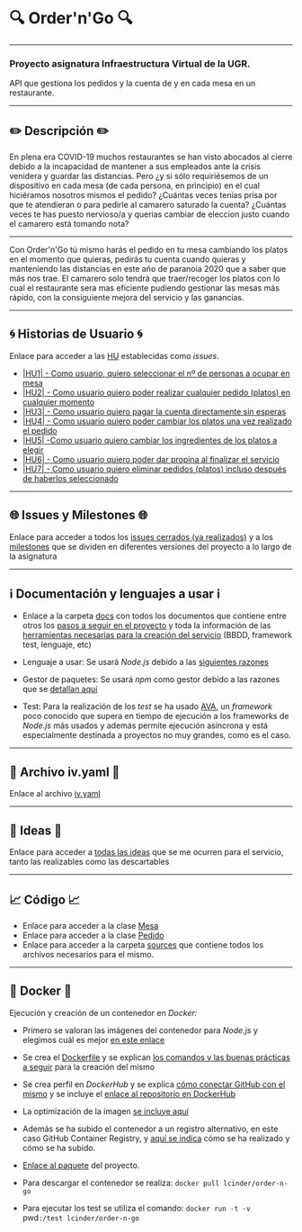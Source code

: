 # :mag: Order'n'Go :mag:
---
### Proyecto asignatura Infraestructura Virtual de la UGR.

API que gestiona los pedidos y la cuenta de y en cada mesa en un restaurante.

***

## :pencil2: Descripción :pencil2:

En plena era COVID-19 muchos restaurantes se han visto abocados al cierre debido a la incapacidad de mantener a sus empleados ante la crisis venidera y guardar las distancias.
Pero ¿y si sólo requiriésemos de un dispositivo en cada mesa (de cada persona, en principio) en el cual hiciéramos nosotros mismos el pedido?
¿Cuántas veces tenias prisa por que te atendieran o para pedirle al camarero saturado la cuenta?
¿Cuántas veces te has puesto nervioso/a y querias cambiar de eleccion justo cuando el camarero está tomando nota?

---

Con Order'n'Go tú mismo harás el pedido en tu mesa cambiando los platos en el momento que quieras, pedirás tu cuenta cuando quieras y manteniendo las distancias en este año de paranoia 2020 que a saber que más nos trae. El camarero solo tendrá que traer/recoger los platos con lo cual el restaurante sera mas eficiente pudiendo gestionar las mesas más rápido, con la consiguiente mejora del servicio y las ganancias.

---


## :cyclone: Historias de Usuario :cyclone:

Enlace para acceder a las [HU](https://github.com/LCinder/Order-n-Go/issues) establecidas como *issues*.
- [|HU1| - Como usuario, quiero seleccionar el nº de personas a ocupar en mesa ](https://github.com/LCinder/Order-n-Go/issues/1)
- [|HU2| - Como usuario quiero poder realizar cualquier pedido (platos) en cualquier momento](https://github.com/LCinder/Order-n-Go/issues/2)
- [|HU3| - Como usuario quiero pagar la cuenta directamente sin esperas ](https://github.com/LCinder/Order-n-Go/issues/3)
- [|HU4| - Como usuario quiero poder cambiar los platos una vez realizado el pedido](https://github.com/LCinder/Order-n-Go/issues/4)
- [|HU5| -Como usuario quiero cambiar los ingredientes de los platos a elegir](https://github.com/LCinder/Order-n-Go/issues/26)
- [|HU6| - Como usuario quiero poder dar propina al finalizar el servicio](https://github.com/LCinder/Order-n-Go/issues/27)
- [|HU7| - Como usuario quiero eliminar pedidos (platos) incluso después de haberlos seleccionado](https://github.com/LCinder/Order-n-Go/issues/28)

---

## :globe_with_meridians: Issues y Milestones :globe_with_meridians:

Enlace para acceder a todos los [issues cerrados (ya realizados)](https://github.com/LCinder/Order-n-Go/issues?q=is%3Aissue+is%3Aclosed) y a los [milestones](https://github.com/LCinder/Order-n-Go/milestones) que se dividen en diferentes versiones del proyecto a lo largo de la asignatura

---

## :information_source: Documentación y lenguajes a usar :information_source:

- Enlace a la carpeta [docs](https://github.com/LCinder/Order-n-Go/tree/master/docs) con todos los documentos que contiene entre otros los [pasos a seguir en el proyecto](https://github.com/LCinder/Order-n-Go/blob/master/docs/stepsProyecto.md) y toda la información de las [herramientas necesarias para la creación del servicio](https://github.com/LCinder/Order-n-Go/blob/master/docs/elaboracionProyecto.md) (BBDD, framework test, lenguaje, etc)

- Lenguaje a usar: Se usará *Node.js* debido a las [siguientes razones](https://github.com/LCinder/Order-n-Go/blob/master/docs/herramientas/nodejs.md)
- Gestor de paquetes: Se usará *npm* como gestor debido a las razones que se [detallan aquí](https://github.com/LCinder/Order-n-Go/blob/master/docs/herramientas/npm.md)
- Test: Para la realización de los *test* se ha usado [AVA](https://github.com/avajs/ava), un *framework* poco conocido que supera en tiempo de ejecución a los frameworks de *Node.js* más usados y además permite ejecución asíncrona y está especialmente destinada a proyectos no muy grandes, como es el caso.



---


## :triangular_flag_on_post: Archivo iv.yaml :triangular_flag_on_post:

Enlace al archivo [iv.yaml](https://github.com/LCinder/Order-n-Go/blob/master/iv.yaml)

---

## :thought_balloon: Ideas :thought_balloon:
Enlace para acceder a [todas las ideas](https://github.com/LCinder/Order-n-Go/blob/master/docs/ideas.md) que se me ocurren para el servicio, tanto las realizables como las descartables

---

## :chart_with_upwards_trend: Código :chart_with_upwards_trend:
- Enlace para acceder a la clase  [Mesa](https://github.com/LCinder/Order-n-Go/blob/master/src/mesa.js) 
- Enlace para acceder a la clase  [Pedido](https://github.com/LCinder/Order-n-Go/blob/master/src/pedido.js) 
- Enlace para acceder a la carpeta [sources](https://github.com/LCinder/Order-n-Go/tree/master/src) que contiene todos los archivos necesarios para el mismo.

---

## :whale2: Docker :whale2: 
Ejecución y creación de un contenedor en *Docker:*

- Primero se valoran las imágenes del contenedor para *Node.js* y elegimos cuál es mejor [en este enlace](https://github.com/LCinder/Order-n-Go/blob/master/docs/herramientas/imagenesContenedor.md)
- Se crea el [Dockerfile](https://github.com/LCinder/Order-n-Go/blob/master/Dockerfile) y se explican [los comandos y las buenas prácticas a seguir](https://github.com/LCinder/Order-n-Go/blob/master/docs/herramientas/comandosDocker.md) para la creación del mismo
- Se crea perfil en *DockerHub* y se explica [cómo conectar GitHub con el mismo](https://github.com/LCinder/Order-n-Go/blob/master/docs/herramientas/dockerHub.md) y se incluye el [enlace al repositorio en DockerHub](https://hub.docker.com/repository/docker/lcinder/order-n-go)

- La optimización de la imagen [se incluye aquí](https://github.com/LCinder/Order-n-Go/blob/master/docs/herramientas/optimizacionDocker.md)

- Además se ha subido el contenedor a un registro alternativo, en este caso GitHub Container Registry, y [aquí se indica](https://github.com/LCinder/Order-n-Go/blob/master/docs/herramientas/ghcr.md) cómo se ha realizado y cómo se ha subido.

- [Enlace al paquete](https://github.com/LCinder/Order-n-Go/packages/482554) del proyecto.

- Para descargar el contenedor se realiza:
`docker pull lcinder/order-n-go`

- Para ejecutar los test se utiliza el comando:
`docker run -t -v `pwd`:/test lcinder/order-n-go`


